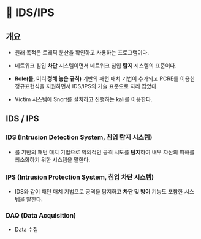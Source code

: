 # 📘 IDS/IPS 

## 개요

- 원래 목적은 트래픽 분산을 확인하고 사용하는 프로그램이다.
- 네트워크 침입 **차단** 시스템이면서 네트워크 침입 **탐지** 시스템의 표준이다.
- **Role(롤, 미리 정해 놓은 규칙)** 기반의 패턴 매치 기법이 추가되고 PCRE를 이용한 정규표현식을 지원하면서 IDS/IPS의 기술 표준으로 자리 잡았다. 

- Victim 시스템에 Snort를 설치하고 진행하는 kali를 이용한다.

## IDS / IPS
   

### IDS (Intrusion **Detection** System, 침입 탐지 시스템)

         
- 룰 기반의 패턴 매치 기법으로 악의적인 공격 시도를 **탐지**하여 내부 자산의 피해를 최소화하기 위한 시스템을 말한다.


### IPS (Intrusion **Protection** System, 침입 차단 시스템)
      
      
- IDS와 같이 패턴 매치 기법으로 공격을 탐지하고 **차단 및 방어** 기능도 포함한 시스템을 말한다.


### DAQ (Data Acquisition)       
- Data 수집